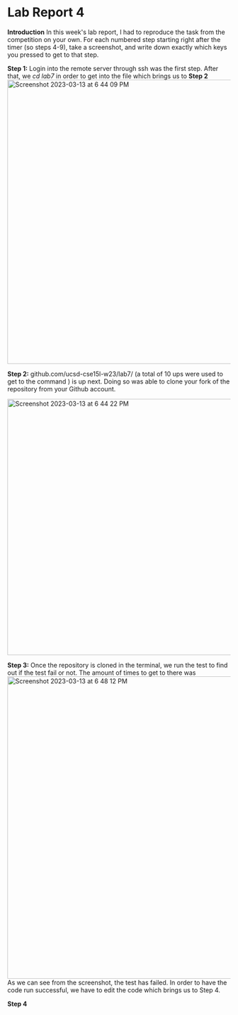 # Lab Report 4

**Introduction**
  In this week's lab report, I had to reproduce the task from the competition on your own. For each numbered step starting  right after the timer (so steps 4-9), take a screenshot, and write down exactly which keys you pressed to get to that step.

**Step 1:**
  Login into the remote server through ssh was the first step. After that, we *cd lab7* in order to get into the file which brings us to **Step 2** 
<img width="640" alt="Screenshot 2023-03-13 at 6 44 09 PM" src="https://user-images.githubusercontent.com/122570747/224873017-3da02603-a7df-4cfb-a9c6-a57d71b10b13.png">

**Step 2:**
  github.com/ucsd-cse15l-w23/lab7/ (a total of 10 ups were used  to get to the command **<up> <up> <up> <up> <up> <up> <up> <up> <up> <up> <Enter>** ) is up next. Doing so was able to clone your fork of the repository from your Github account.
  
<img width="577" alt="Screenshot 2023-03-13 at 6 44 22 PM" src="https://user-images.githubusercontent.com/122570747/224875051-2c4927b5-0217-48a7-8a77-b6066e02c440.png">

**Step 3:** 
  Once the repository is cloned in the terminal, we run the test to find out if the test fail or not. The amount of times to get to there was 
   <img width="681" alt="Screenshot 2023-03-13 at 6 48 12 PM" src="https://user-images.githubusercontent.com/122570747/224876920-f77b9e25-fb9f-4605-ab2f-ae68575f604b.png">
  As we can see from the screenshot, the test has failed. In order to have the code run successful, we have to edit the code which brings us to Step 4. 
  
  **Step 4**
  

